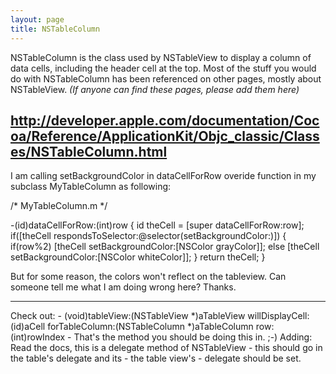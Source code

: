 ```yaml
---
layout: page
title: NSTableColumn
---
```


NSTableColumn is the class used by NSTableView to display a column of data cells, including the header cell at the top. Most of the stuff you would do with NSTableColumn has been referenced on other pages, mostly about NSTableView. *(If anyone can find these pages, please add them here)*

http://developer.apple.com/documentation/Cocoa/Reference/ApplicationKit/Objc_classic/Classes/NSTableColumn.html
----


I am calling setBackgroundColor in dataCellForRow overide function in my subclass MyTableColumn as following:

    
/* MyTableColumn.m */

-(id)dataCellForRow:(int)row
{
    id theCell = [super dataCellForRow:row];
    if([theCell respondsToSelector:@selector(setBackgroundColor:)])
    {
        if(row%2)
            [theCell setBackgroundColor:[NSColor grayColor]];
        else
            [theCell setBackgroundColor:[NSColor whiteColor]];
    }
    return theCell;
}



But for some reason, the colors won't reflect on the tableview.  Can someone tell me what I am doing wrong here?  Thanks.

----

Check out:      - (void)tableView:(NSTableView *)aTableView willDisplayCell:(id)aCell forTableColumn:(NSTableColumn *)aTableColumn row:(int)rowIndex - That's the method you should be doing this in. ;-) Adding: Read the docs, this is a delegate method of NSTableView - this should go in the table's delegate and its - the table view's - delegate should be set.

